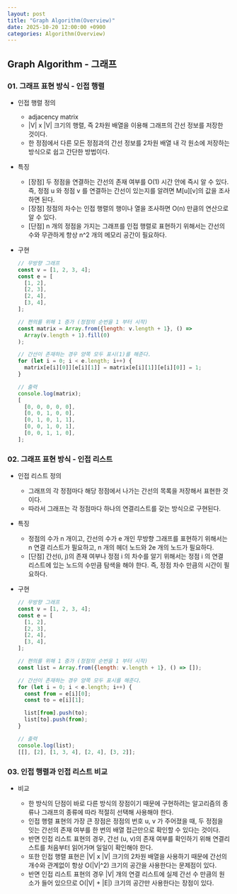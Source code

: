 ```yaml
---
layout: post
title: "Graph Algorithm(Overview)"
date: 2025-10-20 12:00:00 +0900
categories: Algorithm(Overview)
---
```


## Graph Algorithm - 그래프

### 01. 그래프 표현 방식 - 인접 행렬

- 인접 행렬 정의

  - adjacency matrix
  - |V| x |V| 크기의 행렬, 즉 2차원 배열을 이용해 그래프의 간선 정보를 저장한 것이다.
  - 한 정점에서 다른 모든 정점과의 간선 정보를 2차원 배열 내 각 원소에 저장하는 방식으로 쉽고 간단한 방법이다.

- 특징

  - [장점] 두 정점을 연결하는 간선의 존재 여부를 O(1) 시간 안에 즉시 알 수 있다. 즉, 정점 u 와 정점 v 를 연결하는 간선이 있는지를 알려면 M[u][v]의 값을 조사하면 된다.
  - [장점] 정점의 차수는 인접 행렬의 행이나 열을 조사하면 O(n) 만큼의 연산으로 알 수 있다.
  - [단점] n 개의 정점을 가지는 그래프를 인접 행렬로 표현하기 위해서는 간선의 수와 무관하게 항상 n^2 개의 메모리 공간이 필요하다.

- 구현

  ```javascript
  // 무방향 그래프
  const v = [1, 2, 3, 4];
  const e = [
  	[1, 2],
  	[2, 3],
  	[2, 4],
  	[3, 4],
  ];

  // 편의를 위해 1 증가 (정점의 순번을 1 부터 시작)
  const matrix = Array.from({length: v.length + 1}, () =>
  	Array(v.length + 1).fill(0)
  );

  // 간선이 존재하는 경우 양쪽 모두 표시(1)를 해준다.
  for (let i = 0; i < e.length; i++) {
  	matrix[e[i][0]][e[i][1]] = matrix[e[i][1]][e[i][0]] = 1;
  }

  // 출력
  console.log(matrix);
  [
  	[0, 0, 0, 0, 0],
  	[0, 0, 1, 0, 0],
  	[0, 1, 0, 1, 1],
  	[0, 0, 1, 0, 1],
  	[0, 0, 1, 1, 0],
  ];
  ```

### 02. 그래프 표현 방식 - 인접 리스트

- 인접 리스트 정의

  - 그래프의 각 정점마다 해당 정점에서 나가는 간선의 목록을 저장해서 표현한 것이다.
  - 따라서 그래프는 각 정점마다 하나의 연결리스트를 갖는 방식으로 구현된다.

- 특징

  - 정점의 수가 n 개이고, 간선의 수가 e 개인 무방향 그래프를 표현하기 위해서는 n 연결 리스트가 필요하고, n 개의 헤더 노드와 2e 개의 노드가 필요하다.
  - [단점] 간선(i, j)의 존재 여부나 정점 i 의 차수를 알기 위해서는 정점 i 의 연결 리스트에 있는 노드의 수만큼 탐색을 해야 한다. 즉, 정점 차수 만큼의 시간이 필요하다.

- 구현

  ```javascript
  // 무방향 그래프
  const v = [1, 2, 3, 4];
  const e = [
  	[1, 2],
  	[2, 3],
  	[2, 4],
  	[3, 4],
  ];

  // 편의를 위해 1 증가 (정점의 순번을 1 부터 시작)
  const list = Array.from({length: v.length + 1}, () => []);

  // 간선이 존재하는 경우 양쪽 모두 표시를 해준다.
  for (let i = 0; i < e.length; i++) {
  	const from = e[i][0];
  	const to = e[i][1];

  	list[from].push(to);
  	list[to].push(from);
  }

  // 출력
  console.log(list);
  [[], [2], [1, 3, 4], [2, 4], [3, 2]];
  ```

### 03. 인접 행렬과 인접 리스트 비교

- 비교

  - 한 방식의 단점이 바로 다른 방식의 장점이기 때문에 구현하려는 알고리즘의 종류나 그래프의 종류에 따라 적절히 선택해 사용해야 한다.
  - 인접 행렬 표현의 가장 큰 장점은 정점의 번호 u, v 가 주어졌을 때, 두 정점을 잇는 간선의 존재 여부를 한 번의 배열 접근만으로 확인할 수 있다는 것이다.
  - 반면 인접 리스트 표현의 경우, 간선 (u, v)의 존재 여부를 확인하기 위해 연결리스트를 처음부터 읽어가며 일일이 확인해야 한다.
  - 또한 인접 행렬 표현은 |V| x |V| 크기의 2차원 배열을 사용하기 때문에 간선의 개수와 관계없이 항상 O(|V|^2) 크기의 공간을 사용한다는 문제점이 있다.
  - 반면 인접 리스트 표현의 경우 |V| 개의 연결 리스트에 실제 간선 수 만큼의 원소가 들어 있으므로 O(|V| + |E|) 크기의 공간만 사용한다는 장점이 있다.

